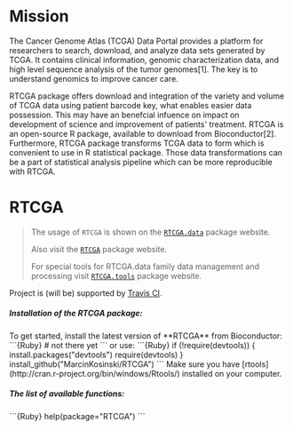 # Mission

The Cancer Genome Atlas (TCGA) Data Portal provides a platform for researchers to search, download, and analyze data sets generated by TCGA. It contains clinical information, genomic characterization data, and high level sequence analysis of the tumor genomes[1]. The key is to understand genomics to improve cancer care. 

RTCGA package offers download and integration of the variety and volume of TCGA data using patient barcode key, what enables easier data possession. This may have an benefcial infuence on impact on development of science and improvement of patients' treatment. RTCGA is an open-source R package, available to download from Bioconductor[2]. Furthermore, RTCGA package transforms TCGA data to form which is convenient to use in R statistical package. Those data transformations can be a part of statistical analysis pipeline which can be more reproducible with RTCGA.

# RTCGA

>
> The usage of `RTCGA` is shown on the [`RTCGA.data`](https://github.com/mi2-warsaw/RTCGA.data) package website.
>
> Also visit the [`RTCGA`](https://github.com/MarcinKosinski/RTCGA) package website. 
>
> For special tools for RTCGA.data family data management and processing visit [`RTCGA.tools`](https://github.com/mi2-warsaw/RTCGA.tools) package website.
>

Project is (will be) supported by [Travis CI](https://travis-ci.org/).

<h5> Installation of the RTCGA package: </h5>
To get started, install the latest version of **RTCGA** from Bioconductor:
```{Ruby}
# not there yet
```
or use:
```{Ruby}
if (!require(devtools)) {
    install.packages("devtools")
    require(devtools)
}
install_github("MarcinKosinski/RTCGA")
```
Make sure you have [rtools](http://cran.r-project.org/bin/windows/Rtools/) installed on your computer.

<h5> The list of available functions: </h5>
```{Ruby}
help(package="RTCGA")
```



